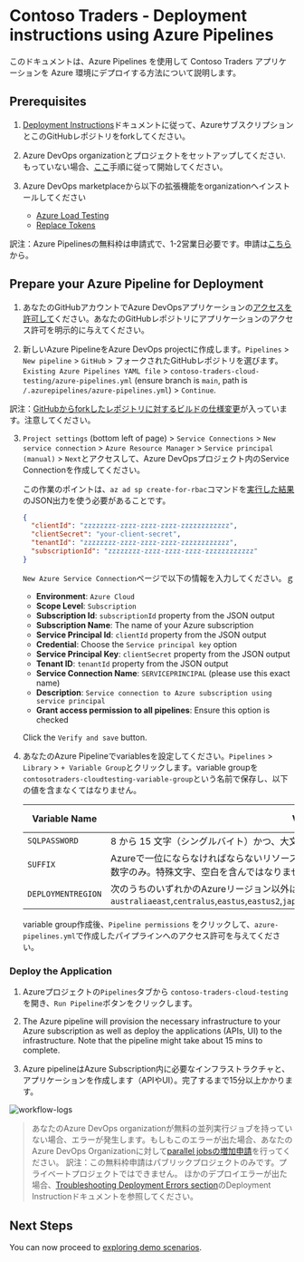 # Contoso Traders - Deployment instructions using Azure Pipelines

このドキュメントは、Azure Pipelines を使用して Contoso Traders アプリケーションを Azure 環境にデプロイする方法について説明します。

## Prerequisites

1. [Deployment Instructions](./deployment-instructions.md)ドキュメントに従って、AzureサブスクリプションとこのGitHubレポジトリをforkしてください。
2. Azure DevOps organizationとプロジェクトをセットアップしてください. もっていない場合、[ここ](https://docs.microsoft.com/en-us/azure/devops/organizations/projects/create-project?view=azure-devops&tabs=preview-page)手順に従って開始してください。
3. Azure DevOps marketplaceから以下の拡張機能をorganizationへインストールしてください

   - [Azure Load Testing](https://marketplace.visualstudio.com/items?itemName=AzloadTest.AzloadTesting)
   - [Replace Tokens](https://marketplace.visualstudio.com/items?itemName=qetza.replacetokens)

訳注：Azure Pipelinesの無料枠は申請式で、1-2営業日必要です。申請は[こちら](https://aka.ms/azpipelines-parallelism-request)から。

## Prepare your Azure Pipeline for Deployment

1. あなたのGitHubアカウントでAzure DevOpsアプリケーションの[アクセスを許可して](https://github.com/settings/connections/applications/0d4949be3b947c3ce4a5)ください。あなたのGitHubレポジトリにアプリケーションのアクセス許可を明示的に与えてください。

2. 新しいAzure PipelineをAzure DevOps projectに作成します。`Pipelines` > `New pipeline` > `GitHub` > フォークされたGitHubレポジトリを選びます。 `Existing Azure Pipelines YAML file` > `contoso-traders-cloud-testing/azure-pipelines.yml` (ensure branch is `main`, path is `/.azurepipelines/azure-pipelines.yml`) > `Continue`.

訳注：[GitHubからforkしたレポジトリに対するビルドの仕様変更](https://learn.microsoft.com/en-us/azure/devops/release-notes/2023/sprint-227-update#build-github-repositories-securely-by-default)が入っています。注意してください。

3. `Project settings` (bottom left of page) > `Service Connections` > `New service connection` > `Azure Resource Manager` > `Service principal (manual)` > `Next`とアクセスして、Azure DevOpsプロジェクト内のService Connectionを作成してください。

    この作業のポイントは、`az ad sp create-for-rbac`コマンドを[実行した結果](./deployment-instructions.md#prepare-your-azure-subscription)のJSON出力を使う必要があることです。

   ```json
   {
     "clientId": "zzzzzzzz-zzzz-zzzz-zzzz-zzzzzzzzzzzz",
     "clientSecret": "your-client-secret",
     "tenantId": "zzzzzzzz-zzzz-zzzz-zzzz-zzzzzzzzzzzz",
     "subscriptionId": "zzzzzzzz-zzzz-zzzz-zzzz-zzzzzzzzzzzz"
   }
   ```

   `New Azure Service Connection`ページで以下の情報を入力してください。ｇ

   - **Environment**: `Azure Cloud`
   - **Scope Level**: `Subscription`
   - **Subscription Id**: `subscriptionId` property from the JSON output
   - **Subscription Name**: The name of your Azure subscription
   - **Service Principal Id**: `clientId` property from the JSON output
   - **Credential**: Choose the `Service principal key` option
   - **Service Principal Key**: `clientSecret` property from the JSON output
   - **Tenant ID**: `tenantId` property from the JSON output
   - **Service Connection Name**: `SERVICEPRINCIPAL` (please use this exact name)
   - **Description**: `Service connection to Azure subscription using service principal`
   - **Grant access permission to all pipelines**: Ensure this option is checked

   Click the `Verify and save` button.

4. あなたのAzure Pipelineでvariablesを設定してください。`Pipelines` > `Library` > `+ Variable Group`とクリックします。variable groupを`contosotraders-cloudtesting-variable-group`という名前で保存し、以下の値を含まなくてはなりません。

    | Variable Name      | Variable Value                                                                                                                                                                              | Is Secret? |
    | ------------------ | ------------------------------------------------------------------------------------------------------------------------------------------------------------------------------------------- | ---------- |
    | `SQLPASSWORD`      | 8 から 15 文字（シングルバイト）かつ、大文字,小文字,数字を含まなくてはなりません                                          | YES        |
    | `SUFFIX`           | Azureで一位にならなければならないリソースの前置詞を指定します (最大6文字, 小文字アルファベット,数字のみ。特殊文字、空白を含んではなりません). 例えば、'test51' や '1stg' です。                                                      | NO         |
    | `DEPLOYMENTREGION` | 次のうちのいずれかのAzureリージョン以外は指定できません。`australiaeast`,`centralus`,`eastus`,`eastus2`,`japaneast`,`northcentralus`,`uksouth`,`westcentralus`,`westeurope` | NO         |

   variable group作成後、`Pipeline permissions` をクリックして、`azure-pipelines.yml`で作成したパイプラインへのアクセス許可を与えてください。

### Deploy the Application

1. Azureプロジェクトの`Pipelines`タブから `contoso-traders-cloud-testing`を開き、`Run Pipeline`ボタンをクリックします。

2. The Azure pipeline will provision the necessary infrastructure to your Azure subscription as well as deploy the applications (APIs, UI) to the infrastructure. Note that the pipeline might take about 15 mins to complete.
2. Azure pipelineはAzure Subscription内に必要なインフラストラクチャと、アプリケーションを作成します（APIやUI）。完了するまで15分以上かかります。

  ![workflow-logs](./images/github-workflow.png)

> あなたのAzure DevOps organizationが無料の並列実行ジョブを持っていない場合、エラーが発生します。もしもこのエラーが出た場合、あなたのAzure DevOps Organizationに対して[parallel jobsの増加申請](https://docs.microsoft.com/en-us/azure/devops/pipelines/licensing/concurrent-jobs?view=azure-devops&tabs=yaml)を行ってください。
> 訳注：この無料枠申請はパブリックプロジェクトのみです。プライベートプロジェクトではできません。
> ほかのデプロイエラーが出た場合、[Troubleshooting Deployment Errors section](./deployment-instructions-jajp.md#troubleshooting-deployment-errors)のDeployment Instructionドキュメントを参照してください。

## Next Steps

You can now proceed to [exploring demo scenarios](./deployment-instructions.md#explore-demo-scenarios).

